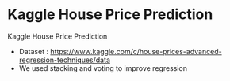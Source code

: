 # Kaggle House Price Prediction
 Kaggle House Price Prediction
 - Dataset : https://www.kaggle.com/c/house-prices-advanced-regression-techniques/data
 - We used stacking and voting to improve regression 
